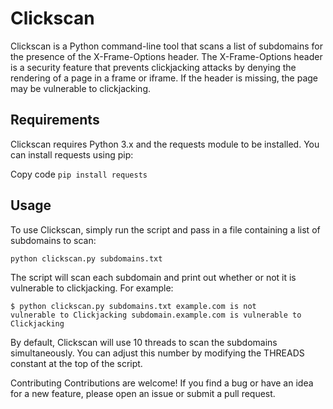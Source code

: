 # Clickscan
Clickscan is a Python command-line tool that scans a list of subdomains for the presence of the X-Frame-Options header. The X-Frame-Options header is a security feature that prevents clickjacking attacks by denying the rendering of a page in a frame or iframe. If the header is missing, the page may be vulnerable to clickjacking.

## Requirements
Clickscan requires Python 3.x and the requests module to be installed. You can install requests using pip:

Copy code
<code>pip install requests</code>
## Usage
To use Clickscan, simply run the script and pass in a file containing a list of subdomains to scan:

<code>python clickscan.py subdomains.txt</code>

The script will scan each subdomain and print out whether or not it is vulnerable to clickjacking. 
For example:

<code>$ python clickscan.py subdomains.txt
example.com is not vulnerable to Clickjacking
subdomain.example.com is vulnerable to Clickjacking
</code>

By default, Clickscan will use 10 threads to scan the subdomains simultaneously. You can adjust this number by modifying the THREADS constant at the top of the script.

Contributing
Contributions are welcome! If you find a bug or have an idea for a new feature, please open an issue or submit a pull request.
